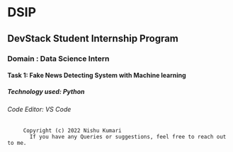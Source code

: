 # DSIP
## DevStack Student Internship Program 
### Domain : Data Science Intern 
#### Task 1: Fake News Detecting System with Machine learning
##### Technology used: Python
###### Code Editor: VS Code
         Copyright (c) 2022 Nishu Kumari 
           If you have any Queries or suggestions, feel free to reach out to me.
    
